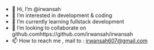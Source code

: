 - 👋 Hi, I’m @irwansah
- 👀 I’m interested in development & coding
- 🌱 I’m currently learning fullstack development
- 💞️ I’m looking to collaborate on github.comhttps://github.com/irwansah/irwansah
- 📫 How to reach me , mail to : irwansah607@gmail.com

<!---
irwansah/irwansah is a ✨ special ✨ repository because its `README.md` (this file) appears on your GitHub profile.
You can click the Preview link to take a look at your changes.
--->
